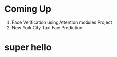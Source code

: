 # Coming Up
1. Face Verification using Attention modules Project
2. New York City Taxi Fare Prediction
# super hello
